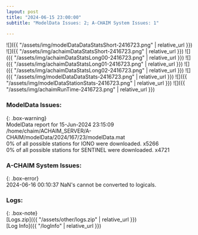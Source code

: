 ```yaml
---
layout: post
title: "2024-06-15 23:00:00"
subtitle: "ModelData Issues: 2; A-CHAIM System Issues: 1"

---
```


![]({{ "/assets/img/modelDataDataStatsShort-2416723.png" | relative_url }})
![]({{ "/assets/img/achaimDataStatsShort-2416723.png" | relative_url }})
![]({{ "/assets/img/achaimDataStatsLong00-2416723.png" | relative_url }})
![]({{ "/assets/img/achaimDataStatsLong01-2416723.png" | relative_url }})
![]({{ "/assets/img/achaimDataStatsLong02-2416723.png" | relative_url }})
![]({{ "/assets/img/modelDataDataStats-2416723.png" | relative_url }})
![]({{ "/assets/img/modelDataStationStats-2416723.png" | relative_url }})
![]({{ "/assets/img/achaimRunTime-2416723.png" | relative_url }})


### ModelData Issues:  
  
{: .box-warning}  
 ModelData report for 15-Jun-2024 23:15:09   
 /home/chaim/ACHAIM_SERVER/A-CHAIM/modelData/2024/167/23/modelData.mat   
 0% of all possible stations for IONO were downloaded. x5266   
 0% of all possible stations for SENTINEL were downloaded. x4721   
  
### A-CHAIM System Issues:  
  
{: .box-error}  
2024-06-16 00:10:37 NaN's cannot be converted to logicals.  

### Logs:  
  
{: .box-note}  
[Logs.zip]({{ "/assets/other/logs.zip" | relative_url }})  
[Log Info]({{ "/logInfo" | relative_url }})  

